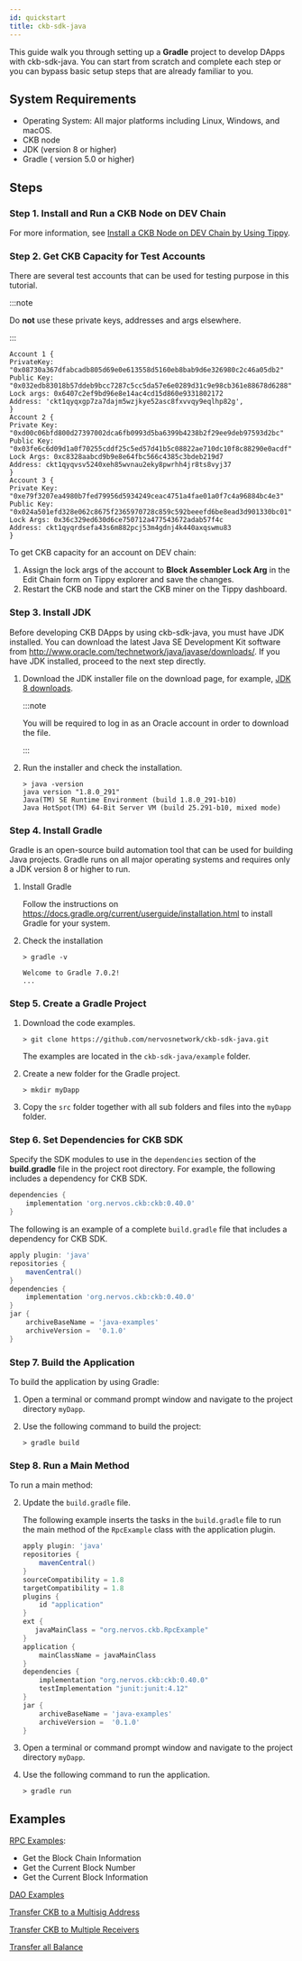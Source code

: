 ```yaml
---
id: quickstart
title: ckb-sdk-java
---
```

This guide walk you through setting up a **Gradle** project to develop DApps with ckb-sdk-java. You can start from scratch and complete each step or you can bypass basic setup steps that are already familiar to you. 

## System Requirements

- Operating System:  All major platforms including Linux, Windows, and macOS.
- CKB node
- JDK (version 8 or higher)
- Gradle ( version 5.0 or higher)

## Steps

### Step 1. Install and Run a CKB Node on DEV Chain

For more information, see [Install a CKB Node on DEV Chain by Using Tippy](https://xying21.github.io/lumos_doc/docs/preparation/setupsystem#install-a-ckb-node-on-dev-chain-by-using-tippy).

### Step 2. Get CKB Capacity for Test Accounts

There are several test accounts that can be used for testing purpose in this tutorial.

:::note

Do **not** use these private keys, addresses and args elsewhere.

:::

```
Account 1 {
PrivateKey: "0x08730a367dfabcadb805d69e0e613558d5160eb8bab9d6e326980c2c46a05db2"
Public Key: "0x032edb83018b57ddeb9bcc7287c5cc5da57e6e0289d31c9e98cb361e88678d6288"
Lock args: 0x6407c2ef9bd96e8e14ac4cd15d860e9331802172
Address: 'ckt1qyqxgp7za7dajm5wzjkye52asc8fxvvqy9eqlhp82g',
}
Account 2 {
Private Key: "0xd00c06bfd800d27397002dca6fb0993d5ba6399b4238b2f29ee9deb97593d2bc"
Public Key: "0x03fe6c6d09d1a0f70255cddf25c5ed57d41b5c08822ae710dc10f8c88290e0acdf"
Lock Args: 0xc8328aabcd9b9e8e64fbc566c4385c3bdeb219d7
Address: ckt1qyqvsv5240xeh85wvnau2eky8pwrhh4jr8ts8vyj37
}
Account 3 {
Private Key: "0xe79f3207ea4980b7fed79956d5934249ceac4751a4fae01a0f7c4a96884bc4e3"
Public Key: "0x024a501efd328e062c8675f2365970728c859c592beeefd6be8ead3d901330bc01"
Lock Args: 0x36c329ed630d6ce750712a477543672adab57f4c
Address: ckt1qyqrdsefa43s6m882pcj53m4gdnj4k440axqswmu83
}
```

To get CKB capacity for an account on DEV chain:

1. Assign the lock args of the account to **Block Assembler Lock Arg** in the Edit Chain form on Tippy explorer and save the changes.
2. Restart the CKB node and start the CKB miner on the Tippy dashboard.

### Step 3. Install JDK

Before developing CKB DApps by using ckb-sdk-java, you must have JDK installed. You can download the latest Java SE Development Kit software from http://www.oracle.com/technetwork/java/javase/downloads/. If you have JDK installed, proceed to the next step directly.

1. Download the JDK installer file on the download page, for example, [JDK 8 downloads](https://www.oracle.com/java/technologies/javase/javase-jdk8-downloads.html).

   :::note

   You will be required to log in as an Oracle account in order to download the file.

   :::

2. Run the installer and check the installation.

   ```shell
   > java -version
   java version "1.8.0_291"
   Java(TM) SE Runtime Environment (build 1.8.0_291-b10)
   Java HotSpot(TM) 64-Bit Server VM (build 25.291-b10, mixed mode)
   ```

### Step 4. Install Gradle

Gradle is an open-source build automation tool that can be used for building Java projects. Gradle runs on all major operating systems and requires only a JDK version 8 or higher to run.

1. Install Gradle

   Follow the instructions on https://docs.gradle.org/current/userguide/installation.html to install Gradle for your system.

2. Check the installation

   ```shell
   > gradle -v
   
   Welcome to Gradle 7.0.2!
   ...
   ```

### Step 5. Create a Gradle Project

1. Download the code examples.

   ```shell
   > git clone https://github.com/nervosnetwork/ckb-sdk-java.git
   ```

   The examples are located in the `ckb-sdk-java/example` folder. 

2. Create a new folder for the Gradle project.

   ```shell
   > mkdir myDapp
   ```

3. Copy the `src` folder together with all sub folders and files into the `myDapp` folder. 

### Step 6. Set Dependencies for CKB SDK

Specify the SDK modules to use in the `dependencies` section of the **build.gradle** file in the project root directory. For example, the following includes a dependency for CKB SDK.

```groovy title="myDapp/build.gradle"
dependencies {
	implementation 'org.nervos.ckb:ckb:0.40.0'
}
```

The following is an example of a complete `build.gradle` file that includes a dependency for CKB SDK.

```groovy title="myDapp/build.gradle"
apply plugin: 'java'
repositories { 
    mavenCentral() 
}
dependencies {
	implementation 'org.nervos.ckb:ckb:0.40.0'
}
jar {
    archiveBaseName = 'java-examples'
    archiveVersion =  '0.1.0'
}
```

### Step 7. Build the Application

To build the application by using Gradle:

1. Open a terminal or command prompt window and navigate to the project directory `myDapp`.

2. Use the following command to build the project:

   ```shell
   > gradle build
   ```

### Step 8. Run a Main Method

To run a main method:

2. Update the `build.gradle` file.

   The following example inserts the tasks in the `build.gradle` file to run the main method of the `RpcExample` class with the application plugin.
   
   ```groovy title="myDapp/build.gradle" {7-15}
   apply plugin: 'java'
   repositories { 
       mavenCentral()
   }
   sourceCompatibility = 1.8
   targetCompatibility = 1.8
   plugins {
       id "application"
   }
   ext {
      javaMainClass = "org.nervos.ckb.RpcExample"
   }
   application {
       mainClassName = javaMainClass
   }
   dependencies {
       implementation "org.nervos.ckb:ckb:0.40.0"
       testImplementation "junit:junit:4.12"
   }
   jar {
       archiveBaseName = 'java-examples'
       archiveVersion =  '0.1.0'
   }
   ```
   
2. Open a terminal or command prompt window and navigate to the project directory `myDapp`.

3. Use the following command to run the application.

   ```shell
   > gradle run
   ```

## Examples

[RPC Examples](https://github.com/nervosnetwork/ckb-sdk-java/blob/develop/example/src/main/java/org/nervos/ckb/RpcExample.java):

- Get the Block Chain Information
- Get the Current Block Number
- Get the Current Block Information

[DAO Examples](https://github.com/nervosnetwork/ckb-sdk-java/blob/develop/example/src/main/java/org/nervos/ckb/NervosDaoExample.java)

[Transfer CKB to a Multisig Address](https://github.com/nervosnetwork/ckb-sdk-java/blob/develop/example/src/main/java/org/nervos/ckb/SendToMultiSigAddressTxExample.java)

[Transfer CKB to Multiple Receivers](https://github.com/nervosnetwork/ckb-sdk-java/blob/develop/example/src/main/java/org/nervos/ckb/SingleSigWithCkbIndexerTxExample.java)

[Transfer all Balance](https://github.com/nervosnetwork/ckb-sdk-java/blob/develop/example/src/main/java/org/nervos/ckb/TransferAllBalanceWithCkbIndexerExample.java)